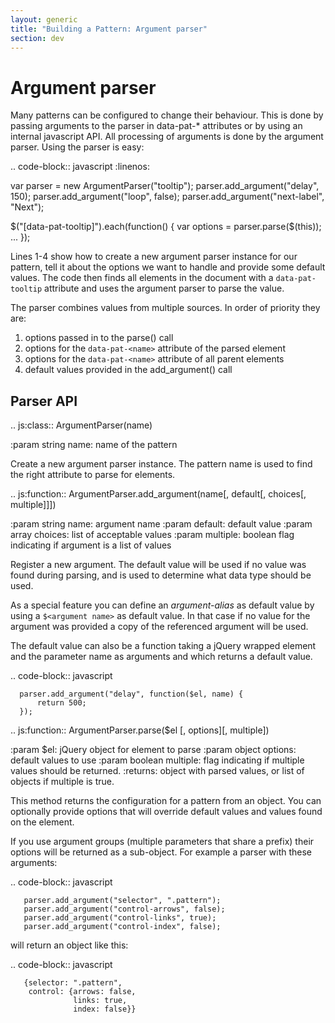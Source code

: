 ```yaml
---
layout: generic
title: "Building a Pattern: Argument parser"
section: dev
---
```


Argument parser
===============

Many patterns can be configured to change their behaviour. This is done by
passing arguments to the parser in data-pat-* attributes or by using an
internal javascript API. All processing of arguments is done by the argument
parser.  Using the parser is easy:

.. code-block:: javascript
   :linenos:

   var parser = new ArgumentParser("tooltip");
   parser.add_argument("delay", 150);
   parser.add_argument("loop", false);
   parser.add_argument("next-label", "Next");

   $("[data-pat-tooltip]").each(function() {
       var options = parser.parse($(this));
       ...
   });

Lines 1-4 show how to create a new argument parser instance for our
pattern, tell it about the options we want to handle and provide some default
values. The code then finds all elements in the document with a
``data-pat-tooltip`` attribute and uses the argument parser to parse the value.

The parser combines values from multiple sources. In order of priority they are:

1. options passed in to the parse() call
2. options for the ``data-pat-<name>`` attribute of the parsed element
3. options for the ``data-pat-<name>`` attribute of all parent elements
4. default values provided in the add_argument() call


Parser API
-----------

.. js:class:: ArgumentParser(name)

   :param string name: name of the pattern

   Create a new argument parser instance. The pattern name is used to find the
   right attribute to parse for elements.


.. js:function:: ArgumentParser.add_argument(name[, default[, choices[, multiple]]])

   :param string name: argument name
   :param default: default value
   :param array choices: list of acceptable values
   :param multiple: boolean flag indicating if argument is a list of values

   Register a new argument. The default value will be used if no value was
   found during parsing, and is used to determine what data type should be
   used.

   As a special feature you can define an *argument-alias* as default value by
   using a ```$<argument name>``` as default value. In that case if no value
   for the argument was provided a copy of the referenced argument will be
   used.

   The default value can also be a function taking a jQuery wrapped element
   and the parameter name as arguments and which returns a default value.

   .. code-block:: javascript

      parser.add_argument("delay", function($el, name) {
          return 500;
      });


.. js:function:: ArgumentParser.parse($el [, options][, multiple])

   :param $el: jQuery object for element to parse
   :param object options: default values to use
   :param boolean multiple: flag indicating if multiple values should
     be returned.
   :returns: object with parsed values, or list of objects if multiple
     is true.

   This method returns the configuration for a pattern from an object. You can
   optionally provide options that will override default values and values
   found on the element.

   If you use argument groups (multiple parameters that share a prefix) their
   options will be returned as a sub-object. For example a parser with
   these arguments:

   .. code-block:: javascript

       parser.add_argument("selector", ".pattern");
       parser.add_argument("control-arrows", false);
       parser.add_argument("control-links", true);
       parser.add_argument("control-index", false);

   will return an object like this:

   .. code-block:: javascript

       {selector: ".pattern",
        control: {arrows: false,
                  links: true,
                  index: false}}
